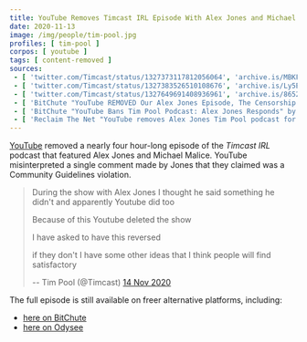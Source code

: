 ```yaml
---
title: YouTube Removes Timcast IRL Episode With Alex Jones and Michael Malice
date: 2020-11-13
image: /img/people/tim-pool.jpg
profiles: [ tim-pool ]
corpos: [ youtube ]
tags: [ content-removed ]
sources:
 - [ 'twitter.com/Timcast/status/1327373117812056064', 'archive.is/MBKFf' ]
 - [ 'twitter.com/Timcast/status/1327383526510108676', 'archive.is/Ly5Ey' ]
 - [ 'twitter.com/Timcast/status/1327649691408936961', 'archive.is/8652w' ]
 - [ 'BitChute "YouTube REMOVED Our Alex Jones Episode, The Censorship Is REAL And It Has Affected Us" by Timcast URL (14 Nov 2020)', 'www.bitchute.com/video/J552i7tLXeI/' ]
 - [ 'BitChute "YouTube Bans Tim Pool Podcast: Alex Jones Responds" by Infowars (14 Nov 2020)', 'www.bitchute.com/video/IWqNpUBhPWLx/' ]
 - [ 'Reclaim The Net "YouTube removes Alex Jones Tim Pool podcast for “harassment and bullying”" by Tom Parker (13 Nov 2020)', 'reclaimthenet.org/youtube-removes-alex-jones-tim-pool-podcast-episode/' ]
---
```


[YouTube](/youtube/) removed a nearly four hour-long episode of the _Timcast
IRL_ podcast that featured Alex Jones and Michael Malice. YouTube
misinterpreted a single comment made by Jones that they claimed was a Community
Guidelines violation.

> During the show with Alex Jones I thought he said something he didn't and
> apparently Youtube did too
>
> Because of this Youtube deleted the show
>
> I have asked to have this reversed
>
> if they don't I have some other ideas that I think people will find
> satisfactory
>
> -- Tim Pool (@Timcast) [14 Nov 2020](https://archive.is/8652w)

The full episode is still available on freer alternative platforms, including:
* [here on BitChute](https://www.bitchute.com/video/q7qNyXIENac/)
* [here on Odysee](https://odysee.com/@TimcastIRL:8/timcast-irl-alex-jones-talks-lockdowns:2)
